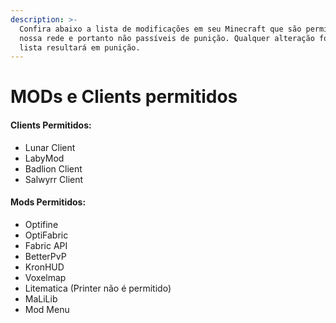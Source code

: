 ```yaml
---
description: >-
  Confira abaixo a lista de modificações em seu Minecraft que são permitidas em
  nossa rede e portanto não passíveis de punição. Qualquer alteração fora da
  lista resultará em punição.
---
```


# MODs e Clients permitidos

#### Clients Permitidos:

* Lunar Client
* LabyMod
* Badlion Client
* Salwyrr Client

#### Mods Permitidos:

* Optifine
* OptiFabric
* Fabric API
* BetterPvP
* KronHUD
* Voxelmap
* Litematica (Printer não é permitido)
* MaLiLib
* Mod Menu
